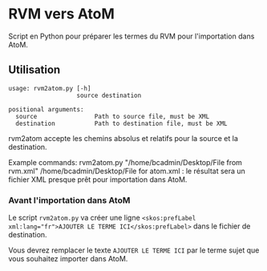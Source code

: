 # RVM vers AtoM
 
Script en Python pour préparer les termes du RVM pour l'importation dans AtoM.

## Utilisation

```
usage: rvm2atom.py [-h]
                   source destination

positional arguments:
  source                Path to source file, must be XML
  destination           Path to destination file, must be XML

```

rvm2atom accepte les chemins absolus et relatifs pour la source et la destination.

Example commands:
rvm2atom.py "/home/bcadmin/Desktop/File from rvm.xml" /home/bcadmin/Desktop/File for atom.xml : le résultat sera un fichier XML presque prêt pour importation dans AtoM.

### Avant l'importation dans AtoM

Le script `rvm2atom.py` va créer une ligne `<skos:prefLabel xml:lang="fr">AJOUTER LE TERME ICI</skos:prefLabel>` dans le fichier de destination.

Vous devrez remplacer le texte `AJOUTER LE TERME ICI` par le terme sujet que vous souhaitez importer dans AtoM.